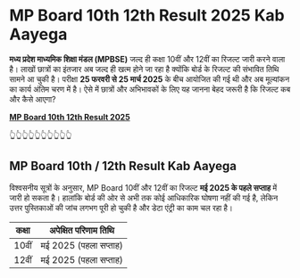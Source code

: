 # MP Board 10th 12th Result 2025 Kab Aayega

**मध्य प्रदेश माध्यमिक शिक्षा मंडल (MPBSE)** जल्द ही कक्षा 10वीं और 12वीं का रिजल्ट जारी करने वाला है। लाखों छात्रों का इंतजार अब जल्द ही खत्म होने जा रहा है क्योंकि बोर्ड के रिजल्ट की संभावित तिथि सामने आ चुकी है। परीक्षा **25 फरवरी से 25 मार्च 2025** के बीच आयोजित की गई थी और अब मूल्यांकन का कार्य अंतिम चरण में है। ऐसे में छात्रों और अभिभावकों के लिए यह जानना बेहद जरूरी है कि रिजल्ट कब और कैसे आएगा?

**[MP Board 10th 12th Result 2025](https://mpbsemponline.com/mp-board-10th-12th-result-2025-kab-aayega/)**

👆👆👆👆👆👆👆👆👆👆

## MP Board 10th / 12th Result Kab Aayega

विश्वसनीय सूत्रों के अनुसार, MP Board 10वीं और 12वीं का रिजल्ट **मई 2025 के पहले सप्ताह** में जारी हो सकता है। हालांकि बोर्ड की ओर से अभी तक कोई आधिकारिक घोषणा नहीं की गई है, लेकिन उत्तर पुस्तिकाओं की जांच लगभग पूरी हो चुकी है और डेटा एंट्री का काम चल रहा है।

| कक्षा  | अपेक्षित परिणाम तिथि |
|--------|------------------------|
| 10वीं | मई 2025 (पहला सप्ताह) |
| 12वीं | मई 2025 (पहला सप्ताह) |
